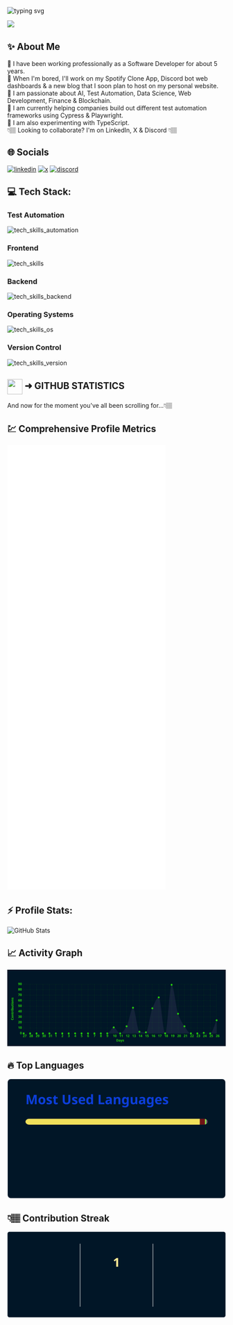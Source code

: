 <div align="left">

![typing svg](https://readme-typing-svg.demolab.com?font=Georgia&size=30&pause=1000&color=1c5cfc&width=435&lines=Hello!+My+name+is+Dominick🙂;Welcome+to+my+GitHub!💻)

</div>

![](https://img.shields.io/badge/Profile%20Views-37.5k-blue?logo=linkedin)

## ✨ About Me
🔹 I have been working professionally as a Software Developer for about 5 years. <br>
🔹 When I'm bored, I'll work on my Spotify Clone App, Discord bot web dashboards & a new blog that I soon plan to host on my personal website.<br>
🔹 I am passionate about AI, Test Automation, Data Science, Web Development, Finance & Blockchain. <br>
🔹 I am currently helping companies build out different test automation frameworks using Cypress & Playwright.<br>
🔹 I am also experimenting with TypeScript.<br>
 👇🏽 Looking to collaborate? I'm on LinkedIn, X & Discord 👇🏽

## 🌐 Socials
[![linkedin](https://skillicons.dev/icons?i=linkedin)](https://linkedin.com/in/dominicksidari/)
[![x](https://skillicons.dev/icons?i=twitter)](https://twitter.com/dom_sidari25)
[![discord](https://skillicons.dev/icons?i=discord)](https://discordapp.com/users/909535714767671346/)

## 💻 Tech Stack:
### Test Automation
![tech_skills_automation](https://skillicons.dev/icons?i=selenium,cypress,postman,gherkin)
### Frontend
![tech_skills](https://skillicons.dev/icons?i=html,css,windicss,js,ts,md,react,redux,nextjs,vite,discordjs,vscode&theme=dark)
### Backend
![tech_skills_backend](https://skillicons.dev/icons?i=cs,dotnet,azure,heroku,nodejs,express,maven,mongodb,powershell,tensorflow,terraform)
### Operating Systems
![tech_skills_os](https://skillicons.dev/icons?i=windows,linux,ubuntu)
### Version Control
![tech_skills_version](https://skillicons.dev/icons?i=git,github,gitlab,bitbucket)

## <img src="https://cdn.jsdelivr.net/npm/simple-icons@v9/icons/github.svg" width="35" height="35" style="vertical-align: middle;"/> ➜ GITHUB STATISTICS
And now for the moment you've all been scrolling for...👇🏽
<div align="left">

## 💹 Comprehensive Profile Metrics
<img src="https://github.com/expo25/expo25/blob/main/stats/metrics.svg" alt="GitHub Metrics" />
</div>

## ⚡ Profile Stats:
<img src="https://github.com/expo25/expo25/blob/main/stats/github-stats.svg" alt="GitHub Stats" />

## 📈 Activity Graph
<img src="https://github.com/expo25/expo25/blob/main/stats/activity-graph.svg" alt="Activity Graph" />

## 🔥 Top Languages
<img src="https://github.com/expo25/expo25/blob/main/stats/top-languages.svg" alt="Top Languages" />

## 👇🏽 Contribution Streak
<img src="https://github.com/expo25/expo25/blob/main/stats/github-streak.svg" alt="Contribution Streak" />